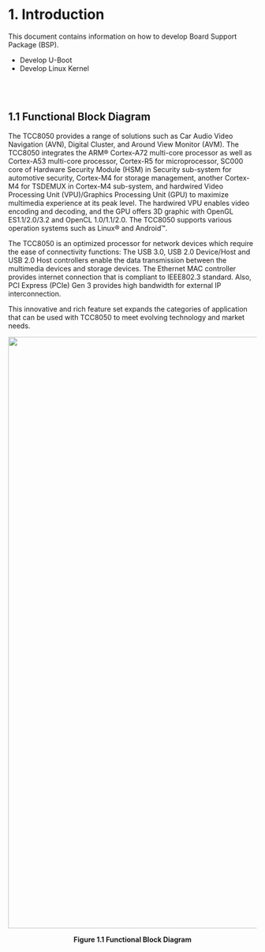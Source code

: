 #  1. Introduction

This document contains information on how to develop Board Support Package (BSP).

- Develop U-Boot
- Develop Linux Kernel

<br/><br/>

## 1.1 Functional Block Diagram

The TCC8050 provides a range of solutions such as Car Audio Video Navigation (AVN), Digital Cluster, and Around View Monitor (AVM). The TCC8050 integrates the ARM® Cortex-A72 multi-core processor as well as Cortex-A53 multi-core processor, Cortex-R5 for microprocessor, SC000 core of Hardware Security Module (HSM) in Security sub-system for automotive security, Cortex-M4 for storage management, another Cortex-M4 for TSDEMUX in Cortex-M4 sub-system, and hardwired Video Processing Unit (VPU)/Graphics Processing Unit (GPU) to maximize multimedia experience at its peak level. The hardwired VPU enables video encoding and decoding, and the GPU offers 3D graphic with OpenGL ES1.1/2.0/3.2 and OpenCL 1.0/1.1/2.0. The TCC8050 supports various operation systems such as Linux® and Android™.

The TCC8050 is an optimized processor for network devices which require the ease of connectivity functions: The USB 3.0, USB 2.0 Device/Host and USB 2.0 Host controllers enable the data transmission between the multimedia devices and storage devices. The Ethernet MAC controller provides internet connection that is compliant to IEEE802.3 standard. Also, PCI Express (PCIe) Gen 3 provides high bandwidth for external IP interconnection.

This innovative and rich feature set expands the categories of application that can be used with TCC8050 to meet evolving technology and market needs.

<p align="center">
    <img src="https://github.com/Topst-Dev/Documentation/assets/161264431/a1813610-7b2c-4b7f-bcf9-d8b39ddfd8f6" width="750" height="1200">
</p>
<p align="center"><strong>Figure 1.1 Functional Block Diagram</strong></p>
